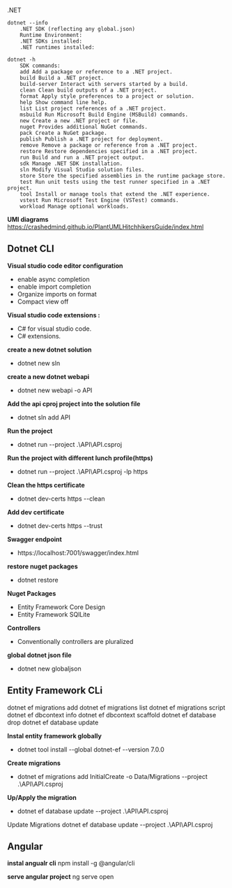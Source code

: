 .NET

    dotnet --info
        .NET SDK (reflecting any global.json)
        Runtime Environment:
        .NET SDKs installed:
        .NET runtimes installed:

    dotnet -h
        SDK commands:
        add Add a package or reference to a .NET project.
        build Build a .NET project.
        build-server Interact with servers started by a build.
        clean Clean build outputs of a .NET project.
        format Apply style preferences to a project or solution.
        help Show command line help.
        list List project references of a .NET project.
        msbuild Run Microsoft Build Engine (MSBuild) commands.
        new Create a new .NET project or file.
        nuget Provides additional NuGet commands.
        pack Create a NuGet package.
        publish Publish a .NET project for deployment.
        remove Remove a package or reference from a .NET project.
        restore Restore dependencies specified in a .NET project.
        run Build and run a .NET project output.
        sdk Manage .NET SDK installation.
        sln Modify Visual Studio solution files.
        store Store the specified assemblies in the runtime package store.
        test Run unit tests using the test runner specified in a .NET project.
        tool Install or manage tools that extend the .NET experience.
        vstest Run Microsoft Test Engine (VSTest) commands.
        workload Manage optional workloads.

**UMl diagrams**
https://crashedmind.github.io/PlantUMLHitchhikersGuide/index.html

## Dotnet CLI

**Visual studio code editor configuration**
* enable async completion
* enable import completion
* Organize imports on format
* Compact view off

**Visual studio code extensions :**
* C# for visual studio code.
* C# extensions.

**create a new dotnet solution**
* dotnet new sln

**create a new dotnet webapi**
* dotnet new webapi -o API

**Add the api cproj project into the solution file**
* dotnet sln add API

**Run the project**
* dotnet run --project .\API\API.csproj

**Run the project with different lunch profile(https)**
* dotnet run --project .\API\API.csproj -lp https

**Clean the https certificate**
* dotnet dev-certs https --clean

**Add dev certificate**
* dotnet dev-certs https --trust

**Swagger endpoint**
* https://localhost:7001/swagger/index.html

**restore nuget packages**
* dotnet restore

**Nuget Packages**
* Entity Framework Core Design
* Entity Framework SQlLite

**Controllers**
* Conventionally controllers are pluralized 

**global dotnet json file**
* dotnet new globaljson


## Entity Framework CLi

dotnet ef migrations add
dotnet ef migrations list
dotnet ef migrations script
dotnet ef dbcontext info
dotnet ef dbcontext scaffold
dotnet ef database drop
dotnet ef database update

**Instal entity framework globally**
* dotnet tool install --global dotnet-ef --version 7.0.0

**Create migrations**
* dotnet ef migrations add InitialCreate -o Data/Migrations --project .\API\API.csproj


**Up/Apply the migration**
* dotnet ef database update --project .\API\API.csproj

Update Migrations dotnet ef database update --project .\API\API.csproj

## Angular

**instal angualr cli**
npm install -g @angular/cli

**serve angular project**
ng serve open

